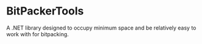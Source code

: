 BitPackerTools
==============

A .NET library designed to occupy minimum space and be relatively easy to work with for bitpacking.
